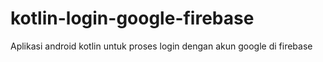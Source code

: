 # kotlin-login-google-firebase
Aplikasi android kotlin untuk proses login dengan akun google di firebase
